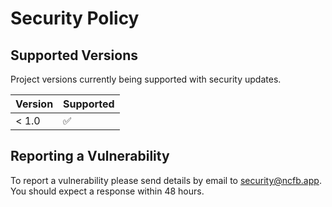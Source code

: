 # Security Policy

## Supported Versions

Project versions currently being supported with security updates.

| Version | Supported          |
| ------- | ------------------ |
| < 1.0   | :white_check_mark: |

## Reporting a Vulnerability

To report a vulnerability please send details by email to security@ncfb.app.  You should expect a response within 48 hours.
